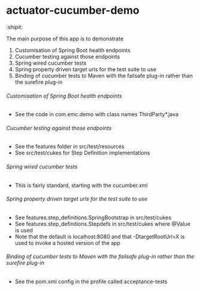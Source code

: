 # actuator-cucumber-demo

:shipit:

The main purpose of this app is to demonstrate

1. Customisation of Spring Boot health endpoints
2. Cucumber testing against those endpoints
3. Spring wired cucumber tests
4. Spring property driven target urls for the test suite to use
5. Binding of cucumber tests to Maven with the failsafe plug-in rather than the surefire plug-in

###### Customisation of Spring Boot health endpoints

* See the code in com.emc.demo with class names ThirdParty*.java

###### Cucumber testing against those endpoints

* See the features folder in src/test/resources
* See src/test/cukes for Step Definition implementations

###### Spring wired cucumber tests

* This is fairly standard, starting with the cucumber.xml

###### Spring property driven target urls for the test suite to use

* See features.step_definitions.SpringBootstrap in src/test/cukes
* See features.step_definitions.Stepdefs in src/test/cukes where @Value is used
* Note that the default is localhost:8080 and that -DtargetRootUrl=X is used to invoke a hosted version of the app

###### Binding of cucumber tests to Maven with the failsafe plug-in rather than the surefire plug-in

* See the pom.xml config in the profile called acceptance-tests